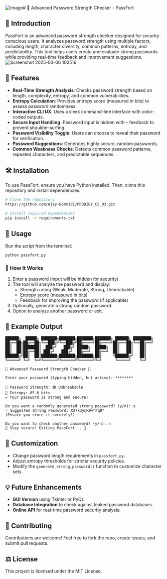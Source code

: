 ![image](https://github.com/user-attachments/assets/0b25df6f-0f90-4ddd-a519-2b60dd34c6ee)# 🔐 Advanced Password Strength Checker - PassFort

## 🚀 Introduction
PassFort is an advanced password strength checker designed for security-conscious users. It analyzes password strength using multiple factors, including length, character diversity, common patterns, entropy, and predictability. This tool helps users create and evaluate strong passwords while providing real-time feedback and improvement suggestions.
![Screenshot 2025-03-06 102516](https://github.com/user-attachments/assets/21f36332-864c-41f1-afa5-f44bb38ecbeb)


## 🎯 Features
- **Real-Time Strength Analysis**: Checks password strength based on length, complexity, entropy, and common vulnerabilities.
- **Entropy Calculation**: Provides entropy score (measured in bits) to assess password randomness.
- **Interactive CLI UX**: Uses a sleek command-line interface with color-coded outputs.
- **Secure Input Handling**: Password input is hidden with `•` feedback to prevent shoulder-surfing.
- **Password Visibility Toggle**: Users can choose to reveal their password for verification.
- **Password Suggestions**: Generates highly secure, random passwords.
- **Common Weakness Checks**: Detects common password patterns, repeated characters, and predictable sequences.

## 🛠 Installation
To use PassFort, ensure you have Python installed. Then, clone this repository and install dependencies:

```sh
# Clone the repository
https://github.com/Ajay-Bommidi/PRODIGY_CS_03.git

# Install required dependencies
pip install -r requirements.txt
```

## 🚀 Usage
Run the script from the terminal:

```sh
python passfort.py
```

### 📝 How It Works
1. Enter a password (input will be hidden for security).
2. The tool will analyze the password and display:
   - Strength rating (Weak, Moderate, Strong, Unbreakable)
   - Entropy score (measured in bits)
   - Feedback for improving the password (if applicable)
3. Optionally, generate a strong random password.
4. Option to analyze another password or exit.

## 📌 Example Output
```
██████╗  █████╗ ███████╗███████╗███████╗███████╗ ██████╗ ████████╗
██╔══██╗██╔══██╗╚══███╔╝╚══███╔╝██╔════╝██╔════╝██╔═══██╗╚══██╔══╝
██║  ██║███████║  ███╔╝   ███╔╝ █████╗  █████╗  ██║   ██║   ██║   
██║  ██║██╔══██║ ███╔╝   ███╔╝  ██╔══╝  ██╔══╝  ██║   ██║   ██║   
██████╔╝██║  ██║███████╗███████╗███████╗██║     ╚██████╔╝   ██║   
╚═════╝ ╚═╝  ╚═╝╚══════╝╚══════╝╚══════╝╚═╝      ╚═════╝    ╚═╝   

🔐 Advanced Password Strength Checker 🔐

Enter your password (typing hidden, but active): ********

🔹 Password Strength: 🟢 Unbreakable
🔹 Entropy: 85.6 bits
✔️ Your password is strong and secure!

Do you want a randomly generated strong password? (y/n): y
💡 Suggested Strong Password: X$7k3y@R9v^Pq8*
(Ensure you store it securely!)

Do you want to check another password? (y/n): n
🔐 Stay secure! Exiting PassFort... 👋
```

## 🔧 Customization
- Change password length requirements in `passfort.py`.
- Adjust entropy thresholds for stricter security policies.
- Modify the `generate_strong_password()` function to customize character sets.

## 💡 Future Enhancements
- **GUI Version** using Tkinter or PyQt.
- **Database Integration** to check against leaked password databases.
- **Online API** for real-time password security analysis.

## 🤝 Contributing
Contributions are welcome! Feel free to fork the repo, create issues, and submit pull requests.

## ⚖️ License
This project is licensed under the MIT License.


